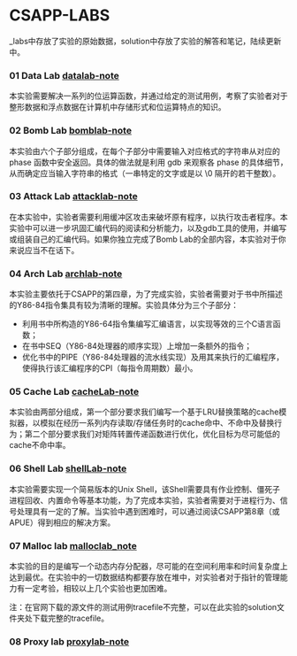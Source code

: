 # CSAPP-LABS  
_labs中存放了实验的原始数据，solution中存放了实验的解答和笔记，陆续更新中。

### 01 Data Lab  [datalab-note](https://github.com/jlu-xiurui/csapp-labs/blob/master/solution/lab1-data/datalab-note.md) 
本实验需要解决一系列的位运算函数，并通过给定的测试用例，考察了实验者对于整形数据和浮点数据在计算机中存储形式和位运算特点的知识。  

### 02 Bomb Lab [bomblab-note](https://github.com/jlu-xiurui/csapp-labs/blob/master/solution/lab2-bomb/bomblab-note.md)  
本实验由六个子部分组成，在每个子部分中需要输入对应格式的字符串从对应的 phase 函数中安全返回。具体的做法就是利用 gdb 来观察各 phase 的具体细节，从而确定应当输入字符串的格式（一串特定的文字或是以 \0 隔开的若干整数）。
### 03 Attack Lab [attacklab-note](https://github.com/jlu-xiurui/csapp-labs/blob/master/solution/lab3-attack/Attack%20Lab-note.md)  
在本实验中，实验者需要利用缓冲区攻击来破坏原有程序，以执行攻击者程序。本实验中可以进一步巩固汇编代码的阅读和分析能力，以及gdb工具的使用，并编写或组装自己的汇编代码。如果你独立完成了Bomb Lab的全部内容，本实验对于你来说应当不在话下。
### 04 Arch Lab [archlab-note](https://github.com/jlu-xiurui/csapp-labs/blob/master/solution/lab4-arch/Arch%20Lab.md)
本实验主要依托于CSAPP的第四章，为了完成实验，实验者需要对于书中所描述的Y86-84指令集具有较为清晰的理解。实验具体分为三个子部分：
* 利用书中所构造的Y86-64指令集编写汇编语言，以实现等效的三个C语言函数；
* 在书中SEQ（Y86-84处理器的顺序实现）上增加一条额外的指令；
* 优化书中的PIPE（Y86-84处理器的流水线实现）及用其来执行的汇编程序，使得执行该汇编程序的CPI（每指令周期数）最小。
### 05 Cache Lab [cacheLab-note](https://github.com/jlu-xiurui/csapp-labs/blob/master/solution/lab5-cache/Cache%20Lab.md)
本实验由两部分组成，第一个部分要求我们编写一个基于LRU替换策略的cache模拟器，以模拟在经历一系列内存读取/存储任务时的cache命中、不命中及替换行为；第二个部分要求我们对矩阵转置传递函数进行优化，优化目标为尽可能低的cache不命中率。
### 06 Shell Lab [shellLab-note](https://github.com/jlu-xiurui/csapp-labs/blob/master/solution/lab6-shell/Shell%20Lab.md)
本实验需要实现一个简易版本的Unix Shell，该Shell需要具有作业控制、僵死子进程回收、内置命令等基本功能，为了完成本实验，实验者需要对于进程行为、信号处理具有一定的了解。当实验中遇到困难时，可以通过阅读CSAPP第8章（或APUE）得到相应的解决方案。
### 07 Malloc lab [malloclab_note](https://github.com/jlu-xiurui/csapp-labs/blob/master/solution/lab7-malloc/Malloc%20Lab.md)
本实验的目的是编写一个动态内存分配器，尽可能的在空间利用率和时间复杂度上达到最优。在实验中的一切数据结构都要存放在堆中，对实验者对于指针的管理能力有一定考验，相较以上几个实验也更加困难。

注：在官网下载的源文件的测试用例tracefile不完整，可以在此实验的solution文件夹处下载完整的tracefile。
### 08 Proxy lab [proxylab-note](https://github.com/jlu-xiurui/csapp-labs/blob/master/solution/lab8-proxy/Proxy%20Lab.md)
